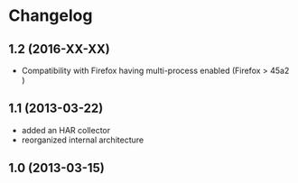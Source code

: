 # Changelog

## 1.2 (2016-XX-XX)

- Compatibility with Firefox having multi-process enabled (Firefox > 45a2 )

## 1.1 (2013-03-22)

- added an HAR collector
- reorganized internal architecture

## 1.0 (2013-03-15)